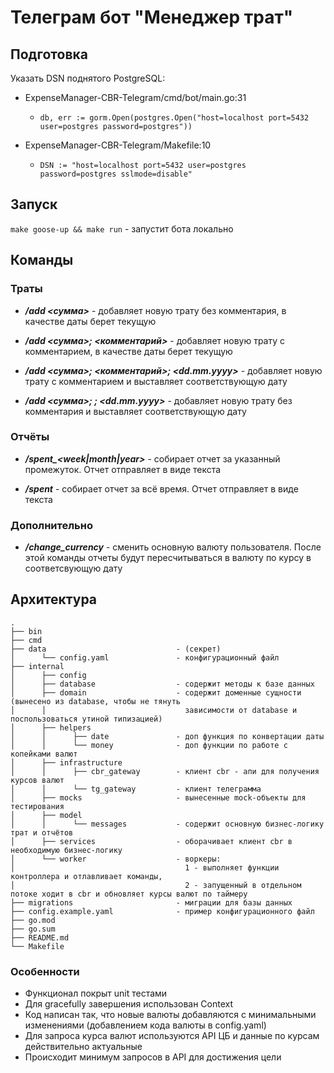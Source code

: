 # Телеграм бот "Менеджер трат"

## Подготовка

Указать DSN поднятого PostgreSQL:

- ExpenseManager-CBR-Telegram/cmd/bot/main.go:31

    - `db, err := gorm.Open(postgres.Open("host=localhost port=5432 user=postgres password=postgres"))`

- ExpenseManager-CBR-Telegram/Makefile:10

    - `DSN := "host=localhost port=5432 user=postgres password=postgres sslmode=disable"`

## Запуск

`make goose-up && make run` - запустит бота локально

## Команды

### Траты

- ***/add <сумма>*** - добавляет новую трату без комментария, в качестве даты берет текущую

- ***/add <сумма>; <комментарий>*** - добавляет новую трату с комментарием, в качестве даты берет текущую

- ***/add <сумма>; <комментарий>; <dd.mm.yyyy>*** - добавляет новую трату с комментарием и выставляет соответствующую дату

- ***/add <сумма>; ; <dd.mm.yyyy>*** - добавляет новую трату без комментария и выставляет соответствующую дату

### Отчёты

- ***/spent_<week|month|year>*** - собирает отчет за указанный промежуток. Отчет отправляет в виде текста

- ***/spent*** - собирает отчет за всё время. Отчет отправляет в виде текста

### Дополнительно

- ***/change_currency*** - сменить основную валюту пользователя. После этой команды отчеты будут пересчитываться в валюту по курсу в соответсвующую дату

## Архитектура

```
.
├── bin
├── cmd
├── data                             - (секрет)
│      └── config.yaml               - конфигурационный файл 
├── internal
│      ├── config
│      ├── database                  - содержит методы к базе данных
│      ├── domain                    - содержит доменные сущности (вынесено из database, чтобы не тянуть
│      │                               зависимости от database и поспользоваться утиной типизацией)
│      ├── helpers
│      │      ├── date               - доп функция по конвертации даты
│      │      └── money              - доп функции по работе с копейками валют
│      ├── infrastructure 
│      │      ├── cbr_gateway        - клиент cbr - апи для получения курсов валют
│      │      └── tg_gateway         - клиент телеграмма
│      ├── mocks                     - вынесенные mock-объекты для тестирования 
│      ├── model
│      │      └── messages           - содержит основную бизнес-логику трат и отчётов
│      ├── services                  - оборачивает клиент cbr в необходимую бизнес-логику
│      └── worker                    - воркеры:
│                                      1 - выполняет функции контроллера и отлавливает команды,
│                                      2 - запущенный в отдельном потоке ходит в cbr и обновляет курсы валют по таймеру 
├── migrations                       - миграции для базы данных  
├── config.example.yaml              - пример конфигурационного файл
├── go.mod
├── go.sum
├── README.md
└── Makefile
```

### Особенности
- Функционал покрыт unit тестами
- Для gracefully завершения использован Context
- Код написан так, что новые валюты добавляются с минимальными изменениями (добавлением кода валюты в config.yaml)
- Для запроса курса валют используются API ЦБ и данные по курсам действительно актуальные
- Происходит минимум запросов в API для достижения цели
